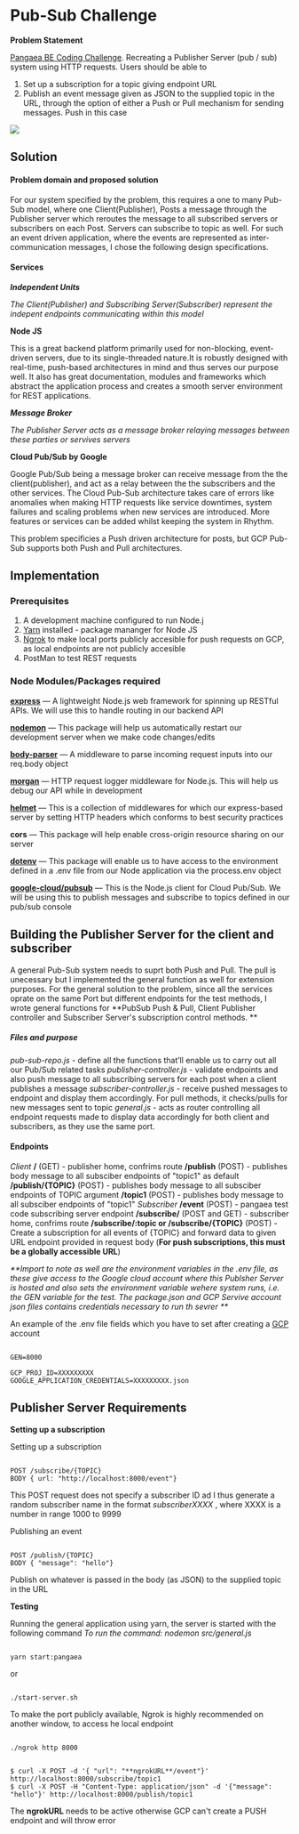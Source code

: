 # Pub-Sub Challenge

**Problem Statement**

[Pangaea BE Coding Challenge](https://pangaea-interviews.now.sh/be). Recreating a Publisher Server (pub / sub) system using HTTP requests. Users should be able to 
1. Set up a subscription for a topic giving endpoint URL 
2. Publish an event message given as JSON to the supplied topic in the URL, through the option of either a Push or Pull mechanism for sending messages. Push in this case

<img src="https://pangaea-interviews.now.sh/_next/static/images/pubsub-diagram-15a833df7c2a0fd11cade0630fe8e8ba.png">

## Solution

#### Problem domain and proposed solution

For our system specified by the problem, this requires a one to many Pub-Sub model, where one Client(Publisher), Posts a message through the Publisher server which reroutes the message to all subscribed servers or subscribers on each Post. Servers can subscribe to topic as well. For such an event driven application, where the events are represented as inter-communication messages, I chose the following design specifications. 

  #### Services
  
  _**Independent Units**_
  
  _The Client(Publisher) and Subscribing Server(Subscriber) represent the indepent endpoints communicating within this model_
  
  **Node JS**
  
  This is a great backend platform primarily used for non-blocking, event-driven servers, due to its single-threaded nature.It is robustly designed with real-time, push-based architectures in mind and thus serves our purpose well. It also has great documentation, modules and frameworks which abstract the application process and creates a smooth server environment for REST applications. 
  
  _**Message Broker**_
  
  _The Publisher Server acts as a message broker relaying messages between these parties or servives servers_
  
  **Cloud Pub/Sub by Google**
  
  Google Pub/Sub being a message broker can receive message from the the client(publisher), and act as a relay between the the subscribers and the other services. The Cloud Pub-Sub architecture takes care of errors like anomalies when making HTTP requests like service downtimes, system failures and scaling problems when new services are introduced. More features or services can be added whilst keeping the system in Rhythm. 
  
  This problem specificies a Push driven architecture for posts, but GCP Pub-Sub supports both Push and Pull architectures. 
  
 ## Implementation
 
 ### Prerequisites
 
 1. A development machine configured to run Node.j
 2. [Yarn](https://classic.yarnpkg.com/en/docs/install/#mac-stable) installed - package mananger for Node JS
 3. [Ngrok](https://ngrok.com/download) to make local ports publicly accesible for push requests on GCP, as local endpoints are not publicly accesible
 4. PostMan to test REST requests
 ### Node Modules/Packages required
 
 **[express](http://expressjs.com/)** — A lightweight Node.js web framework for spinning up RESTful APIs. We will use this to handle routing in our backend API
 
**[nodemon](https://www.npmjs.com/package/nodemon)** — This package will help us automatically restart our development server when we make code changes/edits

**[body-parser](https://www.npmjs.com/package/body-parser)** — A middleware to parse incoming request inputs into our req.body object

**[morgan](https://www.npmjs.com/package/morgan)** — HTTP request logger middleware for Node.js. This will help us debug our API while in development

**[helmet](https://helmetjs.github.io/)** — This is a collection of middlewares for which our express-based server by setting HTTP headers which conforms to best security practices

**cors** — This package will help enable cross-origin resource sharing on our server

**[dotenv](https://www.npmjs.com/package/dotenv)** — This package will enable us to have access to the environment defined in a .env file from our Node application via the process.env object

**[google-cloud/pubsub](https://www.npmjs.com/package/@google-cloud/pubsub)** — This is the Node.js client for Cloud Pub/Sub. We will be using this to publish messages and subscribe to topics defined in our pub/sub console

## Building the Publisher Server for the client and subscriber 

A general Pub-Sub system needs to suprt both Push and Pull. The pull is unecessary but I implemented the general function as well for extension purposes. For the general solution to the problem, since all the services oprate on the same Port but different endpoints for the test methods, I wrote general functions for **PubSub Push & Pull, Client Publisher controller and Subscriber Server's subscription control methods. ** 

##### Files and purpose
_pub-sub-repo.js_ - define all the functions that’ll enable us to carry out all our Pub/Sub related tasks
_publisher-controller.js_ - validate endpoints and also push message to all subscribing servers for each post when a client publishes a message
_subscriber-controller.js_ - receive pushed messages to endpoint and display them accordingly. For pull methods, it checks/pulls for new messages sent to topic
_general.js_ - acts as router controlling all endpoint requests made to display data accordingly for both client and subscribers, as they use the same port. 

#### Endpoints
_Client_
**/**  (GET) -  publisher home, confrims route
**/publish** (POST) - publishes body message to all subsciber endpoints of "topic1" as default
**/publish/{TOPIC}** (POST) - publishes body message to all subsciber endpoints of TOPIC argument
**/topic1** (POST) - publishes body message to all subsciber endpoints of "topic1"
_Subscriber_
**/event** (POST) - pangaea test code subscribing server endpoint 
**/subscribe/** (POST and GET) - subscriber home, confrims route
**/subscribe/:topic or /subscribe/{TOPIC}** (POST) -  Create a subscription for all events of {TOPIC} and forward data to given URL endpoint provided in request body (**For push subscriptions, this must be a globally accessible URL**)

_**Import to note as well are the environment variables in the .env file, as these give access to the Google cloud account where this Publsher Server is hosted and also sets the environment variable wehere system runs, i.e. the GEN variable for the test. The package.json and GCP Servive account json files contains credentials necessary to run th sevrer **_

An example of the .env file fields which you have to set after creating a [GCP](https://console.cloud.google.com) account 
<pre><code>
GEN=8000

GCP_PROJ_ID=XXXXXXXXX
GOOGLE_APPLICATION_CREDENTIALS=XXXXXXXXX.json
</code></pre>


## Publisher Server Requirements

**Setting up a subscription**

Setting up a subscription
<pre><code>
POST /subscribe/{TOPIC}
BODY { url: "http://localhost:8000/event"}
</code></pre>

This POST request does not specify a subscriber ID ad I thus generate a random subscriber name in the format _subscriberXXXX_ , where XXXX is a number in range 1000 to 9999

Publishing an event
<pre><code>
POST /publish/{TOPIC}
BODY { "message": "hello"}
</code></pre>

Publish on whatever is passed in the body (as JSON) to the supplied topic in the URL

**Testing**

Running the general application using yarn, the server is started with the following command
_To run the command: nodemon src/general.js_
<pre><code>
yarn start:pangaea
</code></pre>
or 
<pre><code>
./start-server.sh
</code></pre>

To make the port publicly available, Ngrok is highly recommended on another window, to access he local endpoint
<pre><code>
./ngrok http 8000
</code></pre>

<pre><code>
$ curl -X POST -d '{ "url": "**ngrokURL**/event"}' http://localhost:8000/subscribe/topic1
$ curl -X POST -H "Content-Type: application/json" -d '{"message": "hello"}' http://localhost:8000/publish/topic1
</code></pre>
The **ngrokURL** needs to be active otherwise GCP can't create a PUSH endpoint and will throw error







